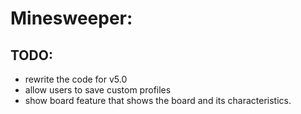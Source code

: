 # Minesweeper:

## TODO:
- rewrite the code for v5.0
- allow users to save custom profiles
- show board feature that shows the board and its characteristics.